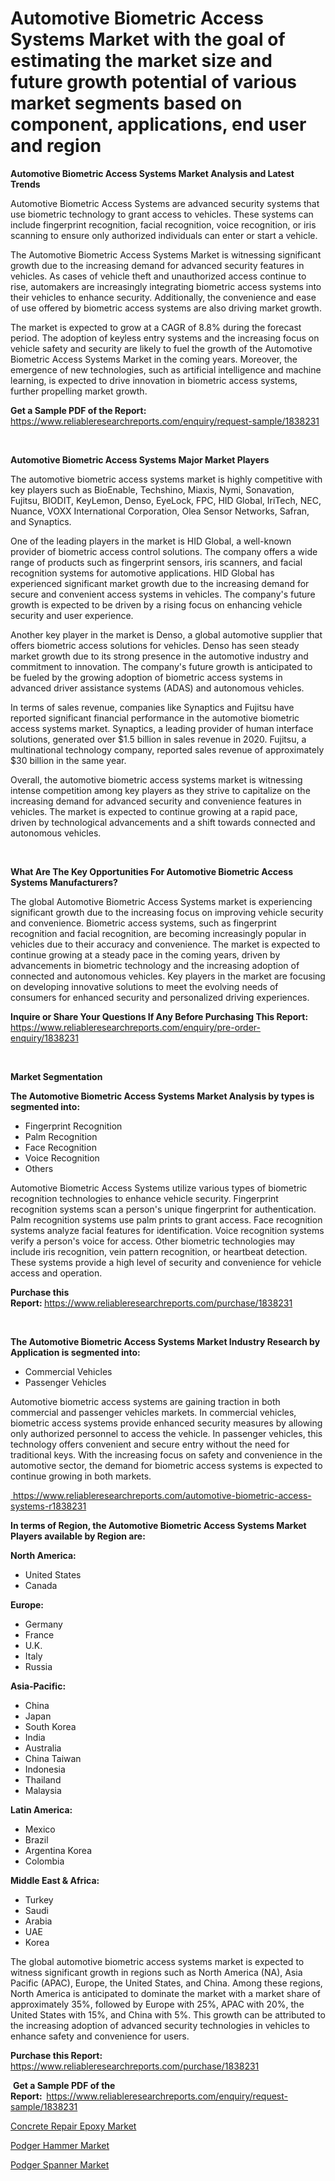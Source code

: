 <p><h1>Automotive Biometric Access Systems Market with the goal of estimating the market size and future growth potential of various market segments based on component, applications, end user and region</h1></p><p><strong>Automotive Biometric Access Systems Market Analysis and Latest Trends</strong></p>
<p><p>Automotive Biometric Access Systems are advanced security systems that use biometric technology to grant access to vehicles. These systems can include fingerprint recognition, facial recognition, voice recognition, or iris scanning to ensure only authorized individuals can enter or start a vehicle.</p><p>The Automotive Biometric Access Systems Market is witnessing significant growth due to the increasing demand for advanced security features in vehicles. As cases of vehicle theft and unauthorized access continue to rise, automakers are increasingly integrating biometric access systems into their vehicles to enhance security. Additionally, the convenience and ease of use offered by biometric access systems are also driving market growth.</p><p>The market is expected to grow at a CAGR of 8.8% during the forecast period. The adoption of keyless entry systems and the increasing focus on vehicle safety and security are likely to fuel the growth of the Automotive Biometric Access Systems Market in the coming years. Moreover, the emergence of new technologies, such as artificial intelligence and machine learning, is expected to drive innovation in biometric access systems, further propelling market growth.</p></p>
<p><strong>Get a Sample PDF of the Report:&nbsp;</strong> <a href="https://www.reliableresearchreports.com/enquiry/request-sample/1838231">https://www.reliableresearchreports.com/enquiry/request-sample/1838231</a></p>
<p>&nbsp;</p>
<p><strong>Automotive Biometric Access Systems Major Market Players</strong></p>
<p><p>The automotive biometric access systems market is highly competitive with key players such as BioEnable, Techshino, Miaxis, Nymi, Sonavation, Fujitsu, BIODIT, KeyLemon, Denso, EyeLock, FPC, HID Global, IriTech, NEC, Nuance, VOXX International Corporation, Olea Sensor Networks, Safran, and Synaptics.</p><p>One of the leading players in the market is HID Global, a well-known provider of biometric access control solutions. The company offers a wide range of products such as fingerprint sensors, iris scanners, and facial recognition systems for automotive applications. HID Global has experienced significant market growth due to the increasing demand for secure and convenient access systems in vehicles. The company's future growth is expected to be driven by a rising focus on enhancing vehicle security and user experience.</p><p>Another key player in the market is Denso, a global automotive supplier that offers biometric access solutions for vehicles. Denso has seen steady market growth due to its strong presence in the automotive industry and commitment to innovation. The company's future growth is anticipated to be fueled by the growing adoption of biometric access systems in advanced driver assistance systems (ADAS) and autonomous vehicles.</p><p>In terms of sales revenue, companies like Synaptics and Fujitsu have reported significant financial performance in the automotive biometric access systems market. Synaptics, a leading provider of human interface solutions, generated over $1.5 billion in sales revenue in 2020. Fujitsu, a multinational technology company, reported sales revenue of approximately $30 billion in the same year.</p><p>Overall, the automotive biometric access systems market is witnessing intense competition among key players as they strive to capitalize on the increasing demand for advanced security and convenience features in vehicles. The market is expected to continue growing at a rapid pace, driven by technological advancements and a shift towards connected and autonomous vehicles.</p></p>
<p>&nbsp;</p>
<p><strong>What Are The Key Opportunities For Automotive Biometric Access Systems Manufacturers?</strong></p>
<p><p>The global Automotive Biometric Access Systems market is experiencing significant growth due to the increasing focus on improving vehicle security and convenience. Biometric access systems, such as fingerprint recognition and facial recognition, are becoming increasingly popular in vehicles due to their accuracy and convenience. The market is expected to continue growing at a steady pace in the coming years, driven by advancements in biometric technology and the increasing adoption of connected and autonomous vehicles. Key players in the market are focusing on developing innovative solutions to meet the evolving needs of consumers for enhanced security and personalized driving experiences.</p></p>
<p><strong>Inquire or Share Your Questions If Any Before Purchasing This Report:</strong> <a href="https://www.reliableresearchreports.com/enquiry/pre-order-enquiry/1838231">https://www.reliableresearchreports.com/enquiry/pre-order-enquiry/1838231</a></p>
<p>&nbsp;</p>
<p><strong>Market Segmentation</strong></p>
<p><strong>The Automotive Biometric Access Systems Market Analysis by types is segmented into:</strong></p>
<p><ul><li>Fingerprint Recognition</li><li>Palm Recognition</li><li>Face Recognition</li><li>Voice Recognition</li><li>Others</li></ul></p>
<p><p>Automotive Biometric Access Systems utilize various types of biometric recognition technologies to enhance vehicle security. Fingerprint recognition systems scan a person's unique fingerprint for authentication. Palm recognition systems use palm prints to grant access. Face recognition systems analyze facial features for identification. Voice recognition systems verify a person's voice for access. Other biometric technologies may include iris recognition, vein pattern recognition, or heartbeat detection. These systems provide a high level of security and convenience for vehicle access and operation.</p></p>
<p><strong>Purchase this Report:&nbsp;</strong><a href="https://www.reliableresearchreports.com/purchase/1838231">https://www.reliableresearchreports.com/purchase/1838231</a></p>
<p>&nbsp;</p>
<p><strong>The Automotive Biometric Access Systems Market Industry Research by Application is segmented into:</strong></p>
<p><ul><li>Commercial Vehicles</li><li>Passenger Vehicles</li></ul></p>
<p><p>Automotive biometric access systems are gaining traction in both commercial and passenger vehicles markets. In commercial vehicles, biometric access systems provide enhanced security measures by allowing only authorized personnel to access the vehicle. In passenger vehicles, this technology offers convenient and secure entry without the need for traditional keys. With the increasing focus on safety and convenience in the automotive sector, the demand for biometric access systems is expected to continue growing in both markets.</p></p>
<p><a href="https://www.reliableresearchreports.com/automotive-biometric-access-systems-r1838231">&nbsp;https://www.reliableresearchreports.com/automotive-biometric-access-systems-r1838231</a></p>
<p><strong>In terms of Region, the Automotive Biometric Access Systems Market Players available by Region are:</strong></p>
<p>
    <p> <strong> North America: </strong>
        <ul>
            <li>United States</li>
            <li>Canada</li>
        </ul>
        </p> 
    <p> <strong> Europe: </strong>
        <ul>
            <li>Germany</li>
            <li>France</li>
            <li>U.K.</li>
            <li>Italy</li>
            <li>Russia</li>
        </ul>
        </p> 
    <p> <strong> Asia-Pacific: </strong>
        <ul>
            <li>China</li>
            <li>Japan</li>
            <li>South Korea</li>
            <li>India</li>
            <li>Australia</li>
            <li>China Taiwan</li>
            <li>Indonesia</li>
            <li>Thailand</li>
            <li>Malaysia</li>
        </ul>
        </p> 
    <p> <strong> Latin America: </strong>
        <ul>
            <li>Mexico</li>
            <li>Brazil</li>
            <li>Argentina Korea</li>
            <li>Colombia</li>
        </ul>
        </p> 
    <p> <strong> Middle East & Africa: </strong>
        <ul>
            <li>Turkey</li>
            <li>Saudi</li>
            <li>Arabia</li>
            <li>UAE</li>
            <li>Korea</li>
        </ul>
    </p>
    </p>
<p><p>The global automotive biometric access systems market is expected to witness significant growth in regions such as North America (NA), Asia Pacific (APAC), Europe, the United States, and China. Among these regions, North America is anticipated to dominate the market with a market share of approximately 35%, followed by Europe with 25%, APAC with 20%, the United States with 15%, and China with 5%. This growth can be attributed to the increasing adoption of advanced security technologies in vehicles to enhance safety and convenience for users.</p></p>
<p><strong>Purchase this Report: </strong><a href="https://www.reliableresearchreports.com/purchase/1838231">https://www.reliableresearchreports.com/purchase/1838231</a></p>
<p>&nbsp;<strong>Get a Sample PDF of the Report:&nbsp;&nbsp;</strong><a href="https://www.reliableresearchreports.com/enquiry/request-sample/1838231">https://www.reliableresearchreports.com/enquiry/request-sample/1838231</a></p>
<p><strong></strong></p>
<p><p><a href="https://www.linkedin.com/pulse/comprehensive-analysis-global-concrete-repair-epoxy-market-kx2nf?trackingId=0nRHm82GwJL7OnMIoj9Omw%3D%3D">Concrete Repair Epoxy Market</a></p><p><a href="https://github.com/vimar16th/Market-Research-Report-List-5/blob/main/podger-hammer-market.md">Podger Hammer Market</a></p><p><a href="https://github.com/JameTravis/Market-Research-Report-List-6/blob/main/podger-spanner-market.md">Podger Spanner Market</a></p></p>